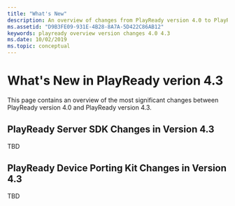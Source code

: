 ```yaml
---
title: "What's New"
description: An overview of changes from PlayReady version 4.0 to PlayReady version 4.3
ms.assetid: "D9B3FE09-931E-4B28-8A7A-5D422C86AB12"
keywords: playready overview version changes 4.0 4.3
ms.date: 10/02/2019
ms.topic: conceptual
---
```


# What's New in PlayReady verion 4.3

This page contains an overview of the most significant changes between PlayReady version 4.0 and PlayReady version 4.3.

## PlayReady Server SDK Changes in Version 4.3

TBD

## PlayReady Device Porting Kit Changes in Version 4.3

TBD
